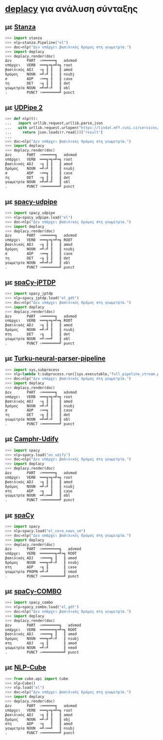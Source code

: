 # [deplacy](https://koichiyasuoka.github.io/deplacy/) για ανάλυση σύνταξης

## με [Stanza](https://stanfordnlp.github.io/stanza)

```py
>>> import stanza
>>> nlp=stanza.Pipeline("el")
>>> doc=nlp("Δεν υπάρχει βασιλικός δρόμος στη γεωμετρία.")
>>> import deplacy
>>> deplacy.render(doc)
Δεν       PART  <══════╗   advmod
υπάρχει   VERB  ═══╗═╗═╝═╗ root
βασιλικός ADJ   <╗ ║ ║   ║ amod
δρόμος    NOUN  ═╝<╝ ║   ║ nsubj
σ         ADP   <══╗ ║   ║ case
τη        DET   <╗ ║ ║   ║ det
γεωμετρία NOUN  ═╝═╝<╝   ║ obl
.         PUNCT <════════╝ punct
```

## με [UDPipe 2](http://ufal.mff.cuni.cz/udpipe/2)

```py
>>> def nlp(t):
...   import urllib.request,urllib.parse,json
...   with urllib.request.urlopen("https://lindat.mff.cuni.cz/services/udpipe/api/process?model=el&tokenizer&tagger&parser&data="+urllib.parse.quote(t)) as r:
...     return json.loads(r.read())["result"]
...
>>> doc=nlp("Δεν υπάρχει βασιλικός δρόμος στη γεωμετρία.")
>>> import deplacy
>>> deplacy.render(doc)
Δεν       PART  <══════╗   advmod
υπάρχει   VERB  ═══╗═╗═╝═╗ root
βασιλικός ADJ   <╗ ║ ║   ║ amod
δρόμος    NOUN  ═╝<╝ ║   ║ nsubj
σ         ADP   <══╗ ║   ║ case
τη        DET   <╗ ║ ║   ║ det
γεωμετρία NOUN  ═╝═╝<╝   ║ obl
.         PUNCT <════════╝ punct
```

## με [spacy-udpipe](https://github.com/TakeLab/spacy-udpipe)

```py
>>> import spacy_udpipe
>>> nlp=spacy_udpipe.load("el")
>>> doc=nlp("Δεν υπάρχει βασιλικός δρόμος στη γεωμετρία.")
>>> import deplacy
>>> deplacy.render(doc)
Δεν       PART  <══════╗   advmod
υπάρχει   VERB  ═══╗═╗═╝═╗ ROOT
βασιλικός ADJ   <╗ ║ ║   ║ amod
δρόμος    NOUN  ═╝<╝ ║   ║ nsubj
σ         ADP   <══╗ ║   ║ case
τη        DET   <╗ ║ ║   ║ det
γεωμετρία NOUN  ═╝═╝<╝   ║ obl
.         PUNCT <════════╝ punct
```

## με [spaCy-jPTDP](https://github.com/KoichiYasuoka/spaCy-jPTDP)

```py
>>> import spacy_jptdp
>>> nlp=spacy_jptdp.load("el_gdt")
>>> doc=nlp("Δεν υπάρχει βασιλικός δρόμος στη γεωμετρία.")
>>> import deplacy
>>> deplacy.render(doc)
Δεν       PART  <══════╗   advmod
υπάρχει   VERB  ═══╗═╗═╝═╗ ROOT
βασιλικός ADJ   <╗ ║ ║   ║ amod
δρόμος    NOUN  ═╝<╝ ║   ║ nsubj
στη       DET   <╗   ║   ║ det
γεωμετρία NOUN  ═╝<══╝   ║ obl
.         PUNCT <════════╝ punct
```

## με [Turku-neural-parser-pipeline](https://turkunlp.org/Turku-neural-parser-pipeline/)

```py
>>> import sys,subprocess
>>> nlp=lambda t:subprocess.run([sys.executable,"full_pipeline_stream.py","--gpu","-1","--conf","models_el_gdt/pipelines.yaml"],cwd="Turku-neural-parser-pipeline",input=t,encoding="utf-8",stdout=subprocess.PIPE).stdout
>>> doc=nlp("Δεν υπάρχει βασιλικός δρόμος στη γεωμετρία.")
>>> import deplacy
>>> deplacy.render(doc)
Δεν       PART  <══════╗   advmod
υπάρχει   VERB  ═══╗═╗═╝═╗ root
βασιλικός ADJ   <╗ ║ ║   ║ amod
δρόμος    NOUN  ═╝<╝ ║   ║ nsubj
σ         ADP   <══╗ ║   ║ case
τη        DET   <╗ ║ ║   ║ det
γεωμετρία NOUN  ═╝═╝<╝   ║ obl
.         PUNCT <════════╝ punct
```

## με [Camphr-Udify](https://camphr.readthedocs.io/en/latest/notes/udify.html)

```py
>>> import spacy
>>> nlp=spacy.load("en_udify")
>>> doc=nlp("Δεν υπάρχει βασιλικός δρόμος στη γεωμετρία.")
>>> import deplacy
>>> deplacy.render(doc)
Δεν       PART  <══════╗   advmod
υπάρχει   VERB  ═══╗═╗═╝═╗ root
βασιλικός ADJ   <╗ ║ ║   ║ amod
δρόμος    NOUN  ═╝<╝ ║   ║ nsubj
στη       ADP   <╗   ║   ║ case
γεωμετρία NOUN  ═╝<══╝   ║ obl
.         PUNCT <════════╝ punct
```

## με [spaCy](https://spacy.io/)

```py
>>> import spacy
>>> nlp=spacy.load("el_core_news_sm")
>>> doc=nlp("Δεν υπάρχει βασιλικός δρόμος στη γεωμετρία.")
>>> import deplacy
>>> deplacy.render(doc)
Δεν       PART  <════════╗   advmod
υπάρχει   VERB  ═══════╗═╝═╗ ROOT
βασιλικός ADJ   <════╗ ║   ║ amod
δρόμος    NOUN  ═══╗═╝<╝   ║ nsubj
στη       ADP   <╗ ║       ║ case
γεωμετρία PROPN ═╝<╝       ║ nmod
.         PUNCT <══════════╝ punct
```

## με [spaCy-COMBO](https://github.com/KoichiYasuoka/spaCy-COMBO)

```py
>>> import spacy_combo
>>> nlp=spacy_combo.load("el_gdt")
>>> doc=nlp("Δεν υπάρχει βασιλικός δρόμος στη γεωμετρία.")
>>> import deplacy
>>> deplacy.render(doc)
Δεν       PART  <════════╗   advmod
υπάρχει   VERB  ═══════╗═╝═╗ ROOT
βασιλικός ADJ   <════╗ ║   ║ amod
δρόμος    NOUN  ═══╗═╝<╝   ║ nsubj
στη       ADJ   <╗ ║       ║ amod
γεωμετρία NOUN  ═╝<╝       ║ nmod
.         PUNCT <══════════╝ punct
```

## με [NLP-Cube](https://github.com/Adobe/NLP-Cube)

```py
>>> from cube.api import Cube
>>> nlp=Cube()
>>> nlp.load("el")
>>> doc=nlp("Δεν υπάρχει βασιλικός δρόμος στη γεωμετρία.")
>>> import deplacy
>>> deplacy.render(doc)
Δεν       PART  <══════╗   advmod
υπάρχει   VERB  ═══╗═╗═╝═╗ root
βασιλικός ADJ   <╗ ║ ║   ║ amod
δρόμος    NOUN  ═╝<╝ ║   ║ obj
στη       ADP   <╗   ║   ║ amod
γεωμετρία NOUN  ═╝<══╝   ║ nsubj
.         PUNCT <════════╝ punct
```

